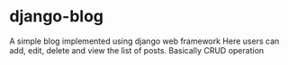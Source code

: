 # django-blog
A simple blog implemented using django web framework 
Here users can add, edit, delete and view the list of posts.
Basically CRUD operation
